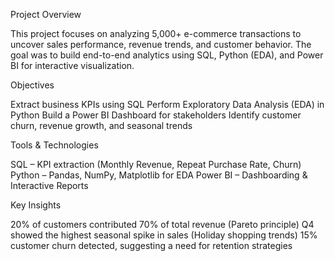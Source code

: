 Project Overview

This project focuses on analyzing 5,000+ e-commerce transactions to uncover sales performance, revenue trends, and customer behavior.
The goal was to build end-to-end analytics using SQL, Python (EDA), and Power BI for interactive visualization.

Objectives

Extract business KPIs using SQL
Perform Exploratory Data Analysis (EDA) in Python
Build a Power BI Dashboard for stakeholders
Identify customer churn, revenue growth, and seasonal trends

Tools & Technologies

SQL – KPI extraction (Monthly Revenue, Repeat Purchase Rate, Churn)
Python – Pandas, NumPy, Matplotlib for EDA
Power BI – Dashboarding & Interactive Reports

Key Insights

20% of customers contributed 70% of total revenue (Pareto principle)
Q4 showed the highest seasonal spike in sales (Holiday shopping trends)
15% customer churn detected, suggesting a need for retention strategies
